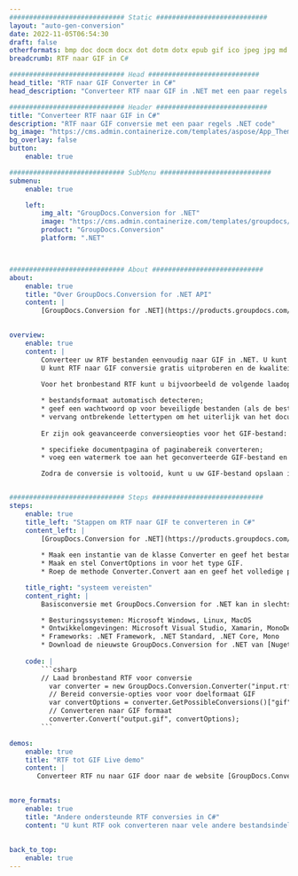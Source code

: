 ```yaml
---
############################# Static ############################
layout: "auto-gen-conversion"
date: 2022-11-05T06:54:30
draft: false
otherformats: bmp doc docm docx dot dotm dotx epub gif ico jpeg jpg md odt ott pdf png psd rtf tex tif tiff txt xps
breadcrumb: RTF naar GIF in C#

############################# Head ############################
head_title: "RTF naar GIF Converter in C#"
head_description: "Converteer RTF naar GIF in .NET met een paar regels code. Gebruik de GroupDocs Document Conversion API om meer dan 160 bestandsformaten te converteren."

############################# Header ############################
title: "Converteer RTF naar GIF in C#"
description: "RTF naar GIF conversie met een paar regels .NET code"
bg_image: "https://cms.admin.containerize.com/templates/aspose/App_Themes/V3/images/bg/header1.png"
bg_overlay: false
button:
    enable: true

############################# SubMenu ############################
submenu:
    enable: true

    left:
        img_alt: "GroupDocs.Conversion for .NET"
        image: "https://cms.admin.containerize.com/templates/groupdocs/images/product-logos/90x90-noborder/groupdocs-conversion-net.png"
        product: "GroupDocs.Conversion"
        platform: ".NET"



############################# About ############################
about:
    enable: true
    title: "Over GroupDocs.Conversion for .NET API"
    content: |
        [GroupDocs.Conversion for .NET](https://products.groupdocs.com/conversion/net/) kan worden gebruikt om Microsoft Word, Excel, PowerPoint, PDF, Visio en andere formaten te converteren. GroupDocs.Conversion is een standalone API die geschikt is voor back-end en interne systemen waar hoge prestaties vereist zijn. Het is niet afhankelijk van software zoals Microsoft of Open Office.
    

overview:
    enable: true
    content: |
        Converteer uw RTF bestanden eenvoudig naar GIF in .NET. U kunt slechts een paar C# coderegels gebruiken op elk platform naar keuze, zoals - Windows, Linux, macOS.
        U kunt RTF naar GIF conversie gratis uitproberen en de kwaliteit van de conversieresultaten evalueren. Naast eenvoudige scenario's voor bestandsconversie kunt u meer geavanceerde opties proberen voor het laden van het bronbestand RTF en voor het opslaan van het GIF-uitvoerresultaat. 
        
        Voor het bronbestand RTF kunt u bijvoorbeeld de volgende laadopties gebruiken:

        * bestandsformaat automatisch detecteren;
        * geef een wachtwoord op voor beveiligde bestanden (als de bestandsindeling dit ondersteunt);
        * vervang ontbrekende lettertypen om het uiterlijk van het document te behouden.
        
        Er zijn ook geavanceerde conversieopties voor het GIF-bestand:

        * specifieke documentpagina of paginabereik converteren;
        * voeg een watermerk toe aan het geconverteerde GIF-bestand en nog veel meer.

        Zodra de conversie is voltooid, kunt u uw GIF-bestand opslaan in het lokale bestandspad of in opslag van derden, zoals FTP, Amazon S3, Google Drive, Dropbox enz. Let op: om RTF naar {{ te converteren) TO}} er is geen extra software nodig, zoals MS Office, Open Office, Adobe Acrobat Reader enz.


############################# Steps ############################
steps:
    enable: true
    title_left: "Stappen om RTF naar GIF te converteren in C#"
    content_left: |
        [GroupDocs.Conversion for .NET](https://products.groupdocs.com/conversion/net/) maakt het gemakkelijk voor ontwikkelaars om een ​​RTF bestand naar GIF te converteren met een paar regels code.
        
        * Maak een instantie van de klasse Converter en geef het bestand RTF het volledige pad
        * Maak en stel ConvertOptions in voor het type GIF.
        * Roep de methode Converter.Convert aan en geef het volledige pad en formaat (GIF) door als parameter

    title_right: "systeem vereisten"
    content_right: |
        Basisconversie met GroupDocs.Conversion for .NET kan in slechts een paar eenvoudige stappen worden gedaan. Onze API's worden ondersteund op alle belangrijke platforms en besturingssystemen. Voordat u de onderstaande code uitvoert, moet u ervoor zorgen dat de volgende vereisten op uw systeem zijn geïnstalleerd.

        * Besturingssystemen: Microsoft Windows, Linux, MacOS
        * Ontwikkelomgevingen: Microsoft Visual Studio, Xamarin, MonoDevelop
        * Frameworks: .NET Framework, .NET Standard, .NET Core, Mono
        * Download de nieuwste GroupDocs.Conversion for .NET van [Nuget](https://www.nuget.org/packages/groupdocs.conversion)
         
    code: |
        ```csharp    
        // Laad bronbestand RTF voor conversie
          var converter = new GroupDocs.Conversion.Converter("input.rtf");
          // Bereid conversie-opties voor voor doelformaat GIF
          var convertOptions = converter.GetPossibleConversions()["gif"].ConvertOptions;
          // Converteren naar GIF formaat
          converter.Convert("output.gif", convertOptions);
        ```

demos:
    enable: true
    title: "RTF tot GIF Live demo"
    content: |
       Converteer RTF nu naar GIF door naar de website [GroupDocs.Conversion App](https://products.groupdocs.app/conversion/family) te gaan. Online demo heeft de volgende voordelen:
          

more_formats:
    enable: true
    title: "Andere ondersteunde RTF conversies in C#"
    content: "U kunt RTF ook converteren naar vele andere bestandsindelingen. Zie de lijst hieronder."
       
       
back_to_top:
    enable: true
---
```

